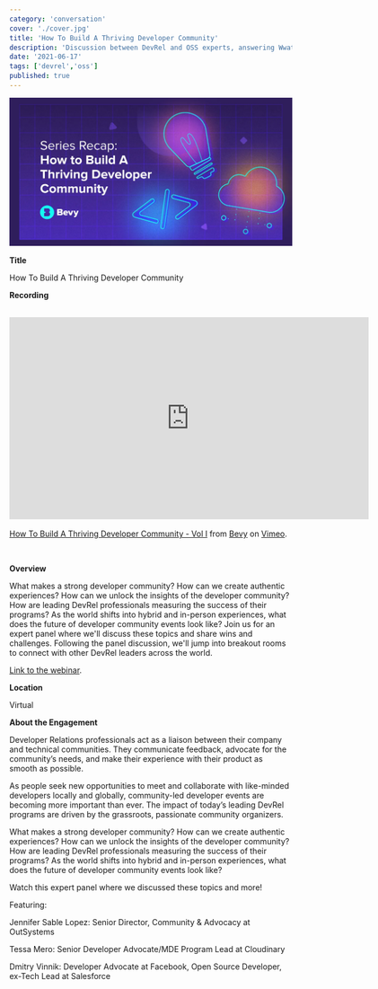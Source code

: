 ```yaml
---
category: 'conversation'
cover: './cover.jpg'
title: 'How To Build A Thriving Developer Community'
description: 'Discussion between DevRel and OSS experts, answering Wwat makes a strong developer community? How can we create authentic experiences?'
date: '2021-06-17'
tags: ['devrel','oss']
published: true
---
```

![cover](./cover.jpg)

**Title**

How To Build A Thriving Developer Community

**Recording**

<br>

<iframe src="https://player.vimeo.com/video/564373209?h=d114aa26a7" width="640" height="360" frameborder="0" allow="autoplay; fullscreen; picture-in-picture" allowfullscreen></iframe>
<p><a href="https://vimeo.com/564373209">How To Build A Thriving Developer Community - Vol I</a> from <a href="https://vimeo.com/bevyhq">Bevy</a> on <a href="https://vimeo.com">Vimeo</a>.</p>

<br>

**Overview**

What makes a strong developer community? How can we create authentic experiences? How can we unlock the insights of the developer community? How are leading DevRel professionals measuring the success of their programs? As the world shifts into hybrid and in-person experiences, what does the future of developer community events look like? Join us for an expert panel where we'll discuss these topics and share wins and challenges. Following the panel discussion, we'll jump into breakout rooms to connect with other DevRel leaders across the world.

[Link to the webinar](https://events.bevy.com/events/details/bevy-events-devrel-open-source-presents-how-to-build-a-thriving-developer-community/).

**Location**

Virtual

**About the Engagement**


Developer Relations professionals act as a liaison between their company and technical communities. They communicate feedback, advocate for the community’s needs, and make their experience with their product as smooth as possible.

As people seek new opportunities to meet and collaborate with like-minded developers locally and globally, community-led developer events are becoming more important than ever. The impact of today’s leading DevRel programs are driven by the grassroots, passionate community organizers.

What makes a strong developer community? How can we create authentic experiences? How can we unlock the insights of the developer community? How are leading DevRel professionals measuring the success of their programs? As the world shifts into hybrid and in-person experiences, what does the future of developer community events look like?

Watch this expert panel where we discussed these topics and more!

Featuring:

Jennifer Sable Lopez: Senior Director, Community & Advocacy at OutSystems

Tessa Mero: Senior Developer Advocate/MDE Program Lead at Cloudinary

Dmitry Vinnik: Developer Advocate at Facebook, Open Source Developer, ex-Tech Lead at Salesforce
